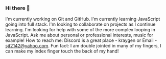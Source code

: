 ### Hi there 👋

<!--
**Stevietl3/Stevietl3** is a ✨ _special_ ✨ repository because its `README.md` (this file) appears on your GitHub profile.

Here are some ideas to get you started:

- 🔭 I’m currently working on ...
- 🌱 I’m currently learning ...
- 👯 I’m looking to collaborate on ...
- 🤔 I’m looking for help with ...
- 💬 Ask me about ...
- 📫 How to reach me: ...
- 😄 Pronouns: ...
- ⚡ Fun fact: ...
-->
I'm currently working on Git and GitHub.
I'm currently learning JavaScript going into full stack.
I'm looking to collaborate on projects as I continue learning.
I'm looking for help with some of the more complex looping in JavaScript.
Ask me about personal or professional interests, music for example!
How to reach me: Discord is a great place - kraygen or Email - sjt2142@yahoo.com.
Fun fact: I am double jointed in many of my fingers, I can make my index finger touch the back of my hand!
